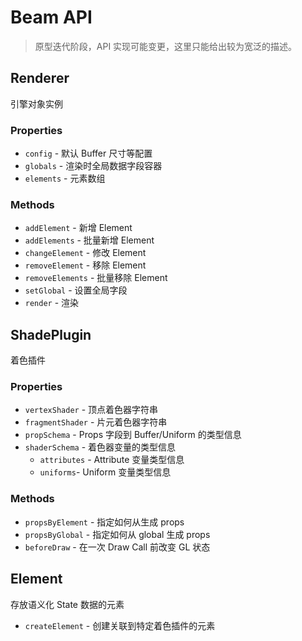 # Beam API
> 原型迭代阶段，API 实现可能变更，这里只能给出较为宽泛的描述。


## Renderer
引擎对象实例

### Properties
* `config` - 默认 Buffer 尺寸等配置
* `globals` - 渲染时全局数据字段容器
* `elements` - 元素数组

### Methods
* `addElement` - 新增 Element
* `addElements` - 批量新增 Element
* `changeElement` - 修改 Element
* `removeElement` - 移除 Element
* `removeElements` - 批量移除 Element
* `setGlobal` - 设置全局字段
* `render` - 渲染


## ShadePlugin
着色插件

### Properties
* `vertexShader` - 顶点着色器字符串
* `fragmentShader` - 片元着色器字符串
* `propSchema` - Props 字段到 Buffer/Uniform 的类型信息
* `shaderSchema` - 着色器变量的类型信息
  * `attributes` - Attribute 变量类型信息
  * `uniforms`- Uniform 变量类型信息

### Methods
* `propsByElement` - 指定如何从生成 props
* `propsByGlobal` - 指定如何从 global 生成 props
* `beforeDraw` - 在一次 Draw Call 前改变 GL 状态


## Element
存放语义化 State 数据的元素

* `createElement` - 创建关联到特定着色插件的元素
